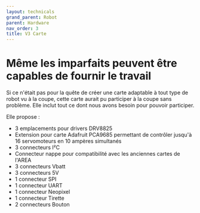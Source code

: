 ```yaml
---
layout: technicals
grand_parent: Robot
parent: Hardware
nav_order: 3
title: V3 Carte
---
```


# Même les imparfaits peuvent être capables de fournir le travail

<kicanvas-embed controls="full">
    <kicanvas-source src="./V3_carte_files/MainBoardV3.kicad_sch"></kicanvas-source>
    <kicanvas-source src="./V3_carte_files/Power_sheet.kicad_sch"></kicanvas-source>
    <kicanvas-source src="./V3_carte_files/MainBoardV3.kicad_pcb"></kicanvas-source>
</kicanvas-embed>

Si ce n'était pas pour la quête de créer une carte adaptable à tout type de robot vu à la coupe, cette carte aurait pu participer à la coupe sans problème. Elle inclut tout ce dont nous avons besoin pour pouvoir participer.

Elle propose :

* 3 emplacements pour drivers DRV8825
* Extension pour carte Adafruit PCA9685 permettant de contrôler jusqu'à 16 servomoteurs en 10 ampères simultanés
* 3 connecteurs I²C
* Connecteur nappe pour compatibilité avec les anciennes cartes de l'AREA
* 3 connecteurs Vbatt
* 3 connecteurs 5V
* 1 connecteur SPI
* 1 connecteur UART
* 1 connecteur Neopixel
* 1 connecteur Tirette
* 2 connecteurs Bouton

